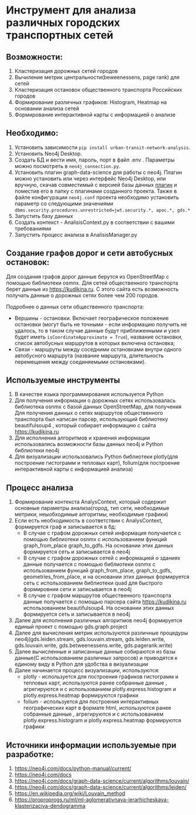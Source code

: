 # Инструмент для анализа различных городских транспортных сетей

## Возможности:

1. Кластеризация дорожных сетей городов
2. Вычиление метрик центральности(beweenessens, page rank) для сетей
3. Кластеризация остановок общественного транспорта Российских городов
4. Формирование различных графиков: Histogram, Heatmap на основании анализа сетей
5. Формирование интерактивной карты с информацией о анализе

## Необходимо:

1. Установить зависимости `pip install urban-transit-network-analysis`.
2. Установить Neo4j Desktop.
3. Создать БД и вести имя, пароль, порт в файл .env . Параметры можно посмотреть в `neo4j_connection.py`.
4. Установить плагин graph-data-science для работы с neo4j. Плагин можно установить или через интерфейс
   Neo4j Desktop, или вручную, скачав совместимый с версией базы данных
   [плагин](https://github.com/neo4j/graph-data-science/releases) и поместив его в папку с плагинами
   созданного проекта. Также в файле конфигурации `neo4j.conf` проекта необходимо установить параметр со следующими
   значениями `dbms.security.procedures.unrestricted=jwt.security.*, apoc.*, gds.*`
6. Запустить базу данных
7. Создать контекст - AnalisisContext.py в соответствии с вашими требованиями
8. Запустить процесс анализа в AnalisisManager.py

## Создание графов дорог и сети автобусных остановок:

Для создания графов дорог данные берутся из OpenStreetMap с помощью библиотеки osmnx. Для сетей общественного транспорта
берет данные из https://kudikina.ru. С этого сайта есть возможность получать данные о дорожных сетях более чем 200
городов.

Подробнее о данных сети общественного транспорта:

- Вершины - остановки. Включает географическое положение остановки (могут быть не
  точными - если информацию получить не удалось, то в таком случае данные будут приближенными и узел будет
  иметь `isCoordinateApproximate = True`), название остановки, список автобусных маршрутов в которых включена
  остановка;
- Связи - маршруты между соседними остановками внутри одного автобусного маршрута (название маршрута, длительность
  перемещения между соединяемыми остановками).

## Используемые инструменты
1. В качестве языка программирования используется Python
2. Для получения информации о дорожных сетях использовалась библиотека osnmx c базой данных OpenStreetMap, для получения
   Для получения данных о сетях маршрутов общественного транспорта был написан парсер, использующий библиотеку beautifulsoup4
   , который собирает информацию с сайта https://kudikina.ru
3. Для исполнения алгоритмов и хранения информации использовались возможности базы данных neo4j и Python библиотеки neo4j
4. Для визуализации использовались Python библиотеки plotly(для построение гистограмм и тепловых карт), folium(для 
   построение интерактивной карты с информацией анализа)

## Процесс анализа
1. Формирование контекста AnalysContext, который содержит основные параметры анализа(город, тип сети,
   необходимые метрики, неыобходимые алгоритмы, необходимые графики) 
2. Если есть необходимость в соответствии с AnalysContext, формируется граф и записывается в бд:
    - В случае с графом дорожных сетей информация получается с помощью библиотеки osnmx с использованием 
    функций graph_from_place graph_to_gdfs. На основании этих данных формируется сеть и записывается в neo4j
    - В случае с графом дорожных сетей с информацией о зданиях данные получается с помощью библиотеки osnmx с использованием
    функций graph_from_place, graph_to_gdfs, geometries_from_place, и на основании этих данных формируется сеть с 
    использованием библиотеки quad для быстрого формировнии сети и записывается в neo4j
    - В случае с графом маршрутов общественного транспорта данные получается с помощью парсера сайта https://kudikina.ru 
    использованием beautifulsoup4. На основании этих данных формируется сеть и записывается в neo4j
3. Далее для исполнения различных алгоритмов neo4j формируется единый проект с помощью gds.graph.project
4. Далее для вычисления метрик используются различные процедуры neo4j(gds.leiden.stream, gds.louvain.stream,
   gds.leiden.write, gds.louvain.write, gds.betweenessens.write, gds.pagerank.write)
5. Далее вычисленные и записанные данные собираются из базы данные(С использованием различных запросов)
   и приводятся к единому виду в Python для удобства в визуализации
6. Далее начинается процесс визуализации, используются:
    - plotly - используется для построения графиков гистограмм и тепловых карт, используются ранее собранные данные
    , агрегируются и с использованием plotly.express.histogram и plotly.express.heatmap формируются графики
    - folium - используется для построения интерактивных географических карт в формате html, используются ранее собранные данные
    , агрегируются и с использованием plotly.express.histogram и plotly.express.heatmap формируются графики

## Источники информации используемые при разработке:

1. https://neo4j.com/docs/python-manual/current/
2. https://neo4j.com/docs
3. https://neo4j.com/docs/graph-data-science/current/algorithms/louvain/
4. https://neo4j.com/docs/graph-data-science/current/algorithms/leiden/
5. https://en.wikipedia.org/wiki/Louvain_method
6. https://proproprogs.ru/ml/ml-aglomerativnaya-ierarhicheskaya-klasterizaciya-dendogramma
